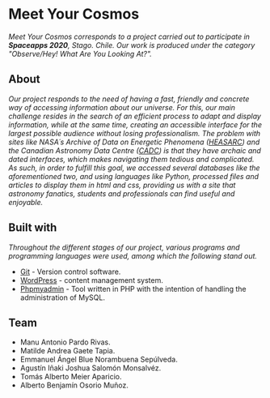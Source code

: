 # Meet Your Cosmos

_Meet Your Cosmos corresponds to a project carried out to participate in **Spaceapps 2020**, Stago. Chile. Our work is produced under the category "Observe/Hey! What Are You Looking At?"._

## About 

_Our project responds to the need of having a fast, friendly and concrete way of accessing information about our universe. For this, our main challenge resides in the search of an efficient process to adapt and display information, while at the same time, creating an accessible interface for the largest possible audience without losing professionalism._
_The problem with sites like NASA´s Archive of Data on Energetic Phenomena ([HEASARC](https://heasarc.gsfc.nasa.gov/cgi-bin/Tools/viewing/viewing.pl)) and the Canadian Astronomy Data Centre ([CADC](https://www.cadc-ccda.hia-iha.nrc-cnrc.gc.ca/en/)) is that they have archaic and dated interfaces, which makes navigating them tedious and complicated. As such, in order to fulfill this goal, we accessed several databases like the aforementioned two, and using languages like Python, processed files and articles to display them in html and css, providing us with a site that astronomy fanatics, students and professionals can find useful and enjoyable._

## Built with

_Throughout the different stages of our project, various programs and programming languages were used, among which the following stand out._

* [Git](https://git-scm.com/) - Version control software.
* [WordPress](https://wordpress.com/) - content management system.
* [Phpmyadmin](https://www.phpmyadmin.net/) - Tool written in PHP with the intention of handling the administration of MySQL.

## Team
* Manu Antonio Pardo Rivas.
* Matilde Andrea Gaete Tapia.
* Emmanuel Ángel Blue Norambuena Sepúlveda.
* Agustín Iñaki Joshua Salomón Monsalvéz.
* Tomás Alberto Meier Aparicio.
* Alberto Benjamín Osorio Muñoz.
